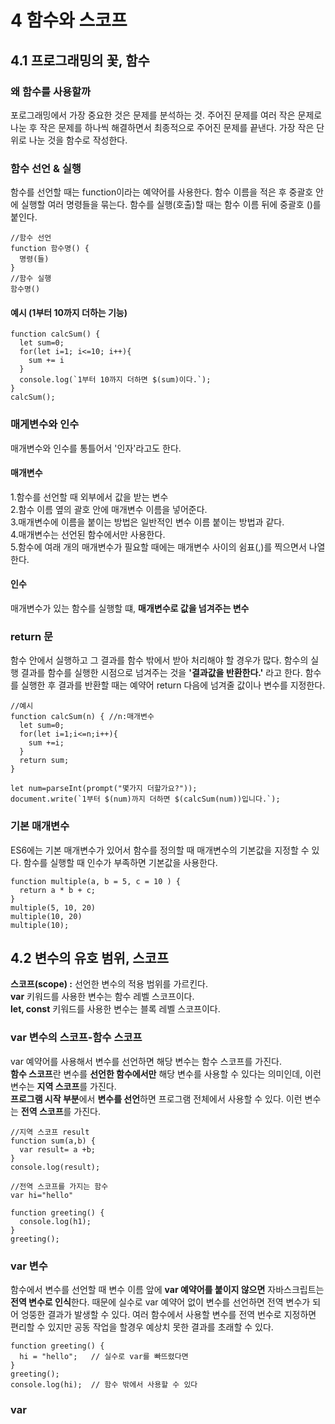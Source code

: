 # 4 함수와 스코프

## 4.1 프로그래밍의 꽃, 함수

### 왜 함수를 사용할까
포로그래밍에서 가장 중요한 것은 문제를 분석하는 것. 주어진 문제를 여러 작은 문제로 나눈 후 작은 문제를 하나씩 해결하면서 최종적으로 주어진 문제를 끝낸다. 가장 작은 단위로 나눈 것을 함수로 작성한다.

### 함수 선언 & 실행
함수를 선언할 때는 function이라는 예약어를 사용한다. 함수 이름을 적은 후 중괄호 안에 실행할 여러 명령들을 묶는다. 함수를 실행(호출)할 때는 함수 이름 뒤에 중괄호 ()를 붙인다.
```
//함수 선언
function 함수명() {
  명령(들)
}
//함수 실행
함수명()
```
#### 예시 (1부터 10까지 더하는 기능)
```
function calcSum() {
  let sum=0;
  for(let i=1; i<=10; i++){  
    sum += i
  }
  console.log(`1부터 10까지 더하면 $(sum)이다.`);
}
calcSum();
```
### 매게변수와 인수
매개변수와 인수를 통틀어서 '인자'라고도 한다.

#### 매개변수
1.함수를 선언할 때 외부에서 값을 받는 변수 <br>
2.함수 이름 옆의 괄호 안에 매개변수 이름을 넣어준다. <br>
3.매개변수에 이름을 붙이는 방법은 일반적인 변수 이름 붙이는 방법과 같다.<br>
4.매개변수는 선언된 함수에서만 사용한다. <br>
5.함수에 여래 개의 매개변수가 필요할 때에는 매개변수 사이의 쉼표(,)를 찍으면서 나열한다.

#### 인수
매개변수가 있는 함수를 실행할 떄, **매개변수로 값을 넘겨주는 변수**

### return 문
함수 안에서 실행하고 그 결과를 함수 밖에서 받아 처리해야 할 경우가 많다. 함수의 실행 결과를 함수를 실행한 시점으로 넘겨주는 것을 **'결과값을 반환한다.'** 라고 한다. 함수를 실행한 후 결과를 반환할 때는 예약어 return 다음에 넘겨줄 값이나 변수를 지정한다.

```
//예시
function calcSum(n) { //n:매개변수
  let sum=0;
  for(let i=1;i<=n;i++){
    sum +=i;
  }
  return sum;
}

let num=parseInt(prompt("몇가지 더할가요?"));
document.write(`1부터 $(num)까지 더하면 $(calcSum(num))입니다.`);
```

### 기본 매개변수
ES6에는 기본 매개변수가 있어서 함수를 정의할 때 매개변수의 기본값을 지정할 수 있다. 함수를 실행할 때 인수가 부족하면 기본값을 사용한다.
```
function multiple(a, b = 5, c = 10 ) {
  return a * b + c;
}
multiple(5, 10, 20) 
multiple(10, 20) 
multiple(10);        
```

## 4.2 변수의 유호 범위, 스코프
**스코프(scope) :** 선언한 변수의 적용 범위를 가르킨다. <br>
**var** 키워드를 사용한 변수는 함수 레벨 스코프이다. <br> 
**let, const** 키워드를 사용한 변수는 블록 레벨 스코프이다.

### var 변수의 스코프-함수 스코프
var 예약어를 사용해서 변수를 선언하면 해당 변수는 함수 스코프를 가진다. <br>
**함수 스코프**란 변수를 **선언한 함수에서만** 해당 변수를 사용할 수 있다는 의미인데, 이런 변수는 **지역 스코프**를 가진다. <br>
**프로그램 시작 부분**에서 **변수를 선언**하면  프로그램 전체에서 사용할 수 있다. 이런 변수는 **전역 스코프**를 가진다.
```
//지역 스코프 result
function sum(a,b) {
  var result= a +b;
}
console.log(result);

//전역 스코프를 가지는 함수
var hi="hello"

function greeting() {
  console.log(h1);
}
greeting();
```

### var 변수
함수에서 변수를 선언할 때 변수 이름 앞에 **var 예약어를 붙이지 않으면** 자바스크립트는 **전역 변수로 인식**한다. 때문에 실수로 var 예약어 없이 변수를 선언하면 전역 변수가 되어 엉뚱한 결과가 발생할 수 있다. 여러 함수에서 사용할 변수를 전역 번수로 지정하면 편리할 수 있지만 공동 작업을 할경우 예상치 못한 결과를 초래할 수 있다. 
```
function greeting() {
  hi = "hello";   // 실수로 var를 빠뜨렸다면  
}
greeting();
console.log(hi);  // 함수 밖에서 사용할 수 있다
```
### var




























